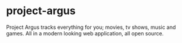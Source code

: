 # project-argus
Project Argus tracks everything for you; movies, tv shows, music and games. All in a modern looking web application, all open source.
